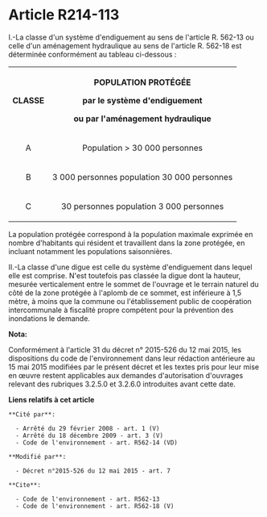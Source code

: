 # Article R214-113

I.-La classe d'un système d'endiguement au sens de l'article R. 562-13 ou celle d'un aménagement hydraulique au sens de
l'article R. 562-18 est déterminée conformément au tableau ci-dessous : 

<table>
  <tbody>
    <tr>
      <th>

CLASSE 

</th>
      <th>

POPULATION PROTÉGÉE 

par le système d'endiguement 

ou par l'aménagement hydraulique 

</th>
    </tr>
    <tr>
      <td align="center">

A 

</td>
      <td align="center">

Population > 30 000 personnes 

</td>
    </tr>
    <tr>
      <td align="center">

B 

</td>
      <td align="center">

3 000 personnes population 30 000 personnes 

</td>
    </tr>
    <tr>
      <td align="center">

C 

</td>
      <td align="center">

30 personnes population 3 000 personnes 

</td>
    </tr>
  </tbody>
</table>

La population protégée correspond à la population maximale exprimée en nombre d'habitants qui résident et travaillent dans la
zone protégée, en incluant notamment les populations saisonnières. 

II.-La classe d'une digue est celle du système d'endiguement dans lequel elle est comprise. N'est toutefois pas classée la
digue dont la hauteur, mesurée verticalement entre le sommet de l'ouvrage et le terrain naturel du côté de la zone protégée à
l'aplomb de ce sommet, est inférieure à 1,5 mètre, à moins que la commune ou l'établissement public de coopération
intercommunale à fiscalité propre compétent pour la prévention des inondations le demande.

**Nota:**

Conformément à l'article 31 du décret n° 2015-526 du 12 mai 2015, les dispositions du code de l'environnement dans leur
rédaction antérieure au 15 mai 2015 modifiées par le présent décret et les textes pris pour leur mise en œuvre restent
applicables aux demandes d'autorisation d'ouvrages relevant des rubriques 3.2.5.0 et 3.2.6.0 introduites avant cette date.

**Liens relatifs à cet article**

	**Cité par**:

	  - Arrêté du 29 février 2008 - art. 1 (V)
	  - Arrêté du 18 décembre 2009 - art. 3 (V)
	  - Code de l'environnement - art. R562-14 (VD)

	**Modifié par**:

	  - Décret n°2015-526 du 12 mai 2015 - art. 7

	**Cite**:

	  - Code de l'environnement - art. R562-13
	  - Code de l'environnement - art. R562-18 (V)
